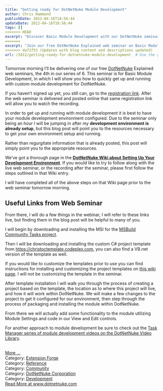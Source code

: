 ```yaml
---
title: "Getting ready for DotNetNuke Module Development"
author: Chris Hammond
publishDate: 2012-04-16T18:56:44
updateDate: 2012-04-16T18:56:44
tags: []
<<<<<<< HEAD
excerpt: "Discover Basic Module Development with our DotNetNuke seminar. Learn to set up a development environment and customize modules with our comprehensive guide."
=======
excerpt: "Join our free DotNetNuke Explained web seminar on Basic Module Development. Learn to develop custom modules quickly for DotNetNuke. Sign up now!"
>>>>>>> da72f53 (Updates with blog content and descriptions updated)
url: /2012/getting-ready-for-dotnetnuke-module-development  # Use the generated URL with year
---
```

<p>Tomorrow morning I’ll be delivering one of our free <a href="https://www.dotnetnuke.com">DotNetNuke</a> Explained web seminars, the 4th in our series of 6. This seminar is for Basic Module Development, in which I will show you how to quickly get up and running with custom module development for DotNetNuke.</p>  <p>If you haven’t signed up yet, you still can, go to the <a href="https://www.dotnetnuke.com/Intro/Web-Seminars/DotNetNuke-Explained-Basic-Module-Development.aspx" target="_blank">registration link</a>. After the web seminar is delivered and posted online that same registration link will allow you to watch the recording.</p>  <p>In order to get up and running with module development it is best to have your module development environment configured. Due to the seminar only being an hour I will be jumping in after my <strong>development environment is already setup</strong>, but this blog post will point you to the resources necessary to get your own environment setup and running.</p>  <p>Rather than regurgitate information that is already posted, this post will simply point you to the appropriate resources.</p>  <p>We’ve got a thorough page in the <a href="https://www.dotnetnuke.com/Resources/Wiki/Page/development-environment.aspx" target="_blank"><strong>DotNetNuke Wiki about Setting Up Your Development Environment</strong></a>. If you would like to try to follow along with the live web seminar, or the recording after the seminar, please first follow the steps outlined in that Wiki entry.</p>  <p>I will have completed all of the above steps on that Wiki page prior to the web seminar tomorrow morning.</p>  <h2>Useful Links from Web Seminar</h2>  <p>From there, I will do a few things in the webinar, I will refer to these links live, but finding them in the blog post will be helpful to many of you.</p>  <p>I will begin by downloading and installing the MSI for the <a href="https://msbuildtasks.tigris.org/" target="_blank">MSBuild Community Tasks project</a>.</p>  <p>Then I will be downloading and installing the custom C# project template from <a href="https://christoctemplate.codeplex.com">https://christoctemplate.codeplex.com</a>, you can also find a VB.net version of the template as well.</p>  <p>If you would like to customize the templates prior to use you can find instructions for installing and customizing the project templates on <a href="https://www.dotnetnuke.com/Resources/Wiki/Page/Customize-Project-Template.aspx" target="_blank">this wiki page</a>. I will not be customizing the template in the seminar.</p>  <p>After template installation I will walk you through the process of creating a project based on the template, the location as to where this project will live, and how it will work within DotNetNuke. We will make a few changes to the project to get it configured for our environment, then step through the process of packaging and installing the module within DotNetNuke.</p>  <p>From there we will actually add some functionality to the module utilizing Module Settings and code in our View and Edit controls.</p>  <p>For another approach to module development be sure to check out the <a href="https://www.dotnetnuke.com/Resources/Video-Library.aspx#extension" target="_blank">Task Manager series of module development videos on the DotNetNuke Video Library</a>.</p><br /><a href=https://www.dotnetnuke.com/Resources/Blogs/EntryId/3357/Getting-ready-for-DotNetNuke-Module-Development.aspx>More ...</a><div class="category">Category: <a href=https://www.dotnetnuke.com/Resources/Blogs/CatID/5.aspx>Extension Forge</a></div><div class="category">Category: <a href=https://www.dotnetnuke.com/Resources/Blogs/CatID/6.aspx>Reference</a></div><div class="category">Category: <a href=https://www.dotnetnuke.com/Resources/Blogs/CatID/16.aspx>Community</a></div><div class="category">Category: <a href=https://www.dotnetnuke.com/Resources/Blogs/CatID/15.aspx>DotNetNuke Corporation</a></div><div class="category">Category: <a href=https://www.dotnetnuke.com/Resources/Blogs/CatID/9.aspx>Development</a></div> <a href="https://www.dotnetnuke.com/Resources/Blogs/EntryId/3357/Getting-ready-for-DotNetNuke-Module-Development.aspx">Read More at www.dotnetnuke.com</a>

